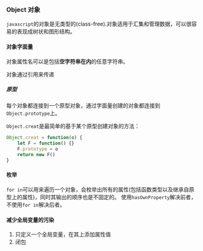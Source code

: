 ### Object 对象

`javascript`的对象是无类型的(class-free).对象适用于汇集和管理数据，可以很容易的表现成树状和图形结构。

#### 对象字面量

对象属性名可以是包括**空字符串在内**的任意字符串。

对象通过引用来传递

##### 原型

每个对象都连接到一个原型对象，通过字面量创建的对象都连接到`Object.prototype`上。

`Object.creat`是最简单的基于某个原型创建对象的方法：

```js
Object.creat = function(o) {
    let F = function() {}
    F.prototype = o
    return new F()
}
```

#### 枚举

`for in`可以用来遍历一个对象，会枚举出所有的属性(包括函数类型以及继承自原型上的属性)，同时其输出的顺序也是不固定的。
使用`hasOwnProperty`解决前者，不使用`for in`解决后者。

#### 减少全局变量的污染

1. 只定义一个全局变量，在其上添加属性值
2. 闭包
